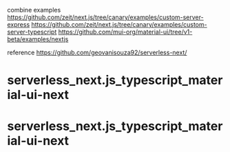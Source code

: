 
combine examples
    https://github.com/zeit/next.js/tree/canary/examples/custom-server-express
    https://github.com/zeit/next.js/tree/canary/examples/custom-server-typescript
    https://github.com/mui-org/material-ui/tree/v1-beta/examples/nextjs

reference
    https://github.com/geovanisouza92/serverless-next/



# serverless_next.js_typescript_material-ui-next
# serverless_next.js_typescript_material-ui-next
